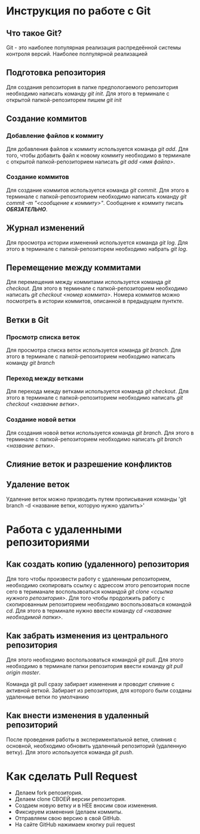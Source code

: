 # Инструкция по работе с Git

## Что такое Git?
Git - это наиболее популярная реализация распредеённой системы контроля версий. Наиболее полпулярной реализацией 

## Подготовка репозитория
Для создания репозитория в папке предпологаемого репозитория необходимо написать команду *git init*. Для этого в терминале с открытой папкой-репозиторем пишем *git init*

## Создание коммитов

### Добавление файлов к коммиту
Для добавления файлов к коммиту используется команда *git add*. Для того, чтобы добавить файл к новому коммиту необходимо в терминале с открытой папкой-репозиторием написать *git add <имя файла>*.

### Создание коммитов
Для создание коммитов используется команда *git commit*. Для этого в терминале с папкой-репозиторием необходимо написать команду *git commit -m "<сообщение к коммиту>"*. Сообщение к коммиту писать ***ОБЯЗАТЕЛЬНО***. 

## Журнал изменений
Для просмотра истории изменений используется команда *git log*. Для этого в терминале с папкой-репозиторем необходимо набрать *git log*.

## Перемещение между коммитами
Для перемещения между коммитами используется команда *git checkout*. Для этого в терминале с папкой-репозиторием необходимо написать *git checkout <номер коммита>*. Номера коммитов можно посмотреть в истории коммитов, описанной в предыдущем пунткте.

## Ветки в Git

### Просмотр списка веток
Для просмотра списка веток используется команда *git branch*. Для этого в терминале с папкой-репозиторием необходимо написать команду *git branch*

### Переход между ветками
Для перехода между ветками используется команда *git checkout*. Для этого в терминале с папкой-репозиторием необходимо написать *git checkout <название ветки>*.


### Создание новой ветки
Для создания новой ветки используется команда *git branch*. Для этого в терминале с папкой-репозиторием необходимо написать *git branch <название ветки>*.

## Слияние веток и разрешение конфликтов

## Удаление веток

Удаление веток можно призводить путем прописывания команды 'git branch -d <название ветки, которую нужно удалить>' 
# Работа с удаленными репозиториями

## Как создать копию (удаленного) репозитория

Для того чтобы произвести работу с удаленным репозиторием, необходимо скопировать ссылку с адрессом этого репозитория после сего в териманале воспользвоаться командой *git clone <ссылка нужного репозитория>*. 
Для того чтобы продолжить работу с скопированным репозиторием необходимо воспользоваться командой *cd*.
Для этого в терминале нужно ввести команду *cd <название необходимой папки>*.

## Как забрать изменения из центрального репозитория
Для этого необходимо воспользоваться командой *git pull*. Для этого необходимо в терминале папки репозитория ввести команду *git pull origin master*.

Команда git pull сразу забирает изменения и проводит слияние с активной веткой. Забирает из репозитория, для которого были созданы удаленные ветки по умолчанию

## Как внести изменения в удаленный репозиторий
После проведения работы в экспериментальной ветке, слияния с основной, необходимо обновить удаленный репозиторий (удаленную ветку). Для этого используется команда *git push*.

# Как сделать Pull Request 
* Делаем fork репозитория.
* Делаем clone СВОЕЙ версии репозитория.
* Создаем новую ветку и в НЕЕ вносим свои изменения. 
* Фиксируем изменения (делаем коммиты.
* Отправляем свою версию в свой GitHub.
* На сайте GitHub нажимаем кнопку puii request
